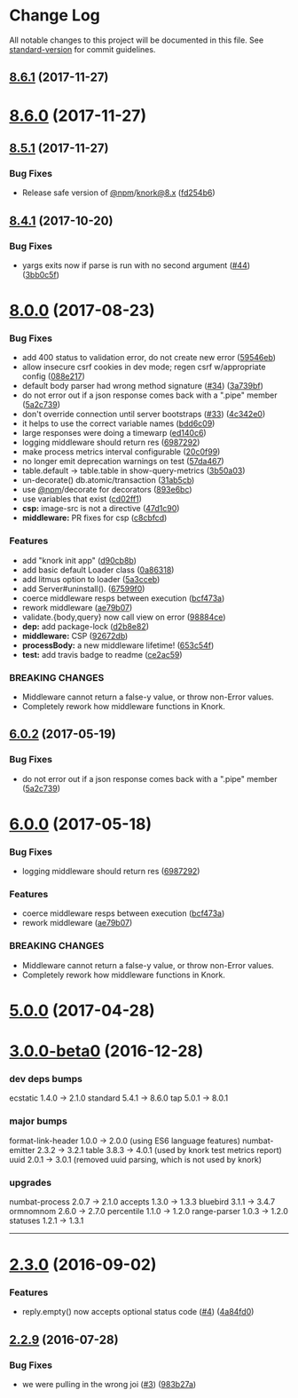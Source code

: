 # Change Log

All notable changes to this project will be documented in this file. See [standard-version](https://github.com/conventional-changelog/standard-version) for commit guidelines.

<a name="8.6.1"></a>
## [8.6.1](https://github.com/npm/knork/compare/v8.6.0...v8.6.1) (2017-11-27)



<a name="8.6.0"></a>
# [8.6.0](https://github.com/npm/knork/compare/v8.5.1...v8.6.0) (2017-11-27)



<a name="8.5.1"></a>
## [8.5.1](https://github.com/npm/knork/compare/v8.5.0...v8.5.1) (2017-11-27)


### Bug Fixes

* Release safe version of [@npm](https://github.com/npm)/knork@8.x ([fd254b6](https://github.com/npm/knork/commit/fd254b6))



<a name="8.4.1"></a>
## [8.4.1](https://github.com/npm/knork/compare/v8.4.0...v8.4.1) (2017-10-20)


### Bug Fixes

* yargs exits now if parse is run with no second argument ([#44](https://github.com/npm/knork/issues/44)) ([3bb0c5f](https://github.com/npm/knork/commit/3bb0c5f))



<a name="8.0.0"></a>
# [8.0.0](https://github.com/npm/knork/compare/v3.0.3...v8.0.0) (2017-08-23)


### Bug Fixes

* add 400 status to validation error, do not create new error ([59546eb](https://github.com/npm/knork/commit/59546eb))
* allow insecure csrf cookies in dev mode; regen csrf w/appropriate config ([088e217](https://github.com/npm/knork/commit/088e217))
* default body parser had wrong method signature ([#34](https://github.com/npm/knork/issues/34)) ([3a739bf](https://github.com/npm/knork/commit/3a739bf))
* do not error out if a json response comes back with a ".pipe" member ([5a2c739](https://github.com/npm/knork/commit/5a2c739))
* don't override connection until server bootstraps ([#33](https://github.com/npm/knork/issues/33)) ([4c342e0](https://github.com/npm/knork/commit/4c342e0))
* it helps to use the correct variable names ([bdd6c09](https://github.com/npm/knork/commit/bdd6c09))
* large responses were doing a timewarp ([ed140c6](https://github.com/npm/knork/commit/ed140c6))
* logging middleware should return res ([6987292](https://github.com/npm/knork/commit/6987292))
* make process metrics interval configurable ([20c0f99](https://github.com/npm/knork/commit/20c0f99))
* no longer emit deprecation warnings on test ([57da467](https://github.com/npm/knork/commit/57da467))
* table.default → table.table in show-query-metrics ([3b50a03](https://github.com/npm/knork/commit/3b50a03))
* un-decorate() db.atomic/transaction ([31ab5cb](https://github.com/npm/knork/commit/31ab5cb))
* use [@npm](https://github.com/npm)/decorate for decorators ([893e6bc](https://github.com/npm/knork/commit/893e6bc))
* use variables that exist ([cd02ff1](https://github.com/npm/knork/commit/cd02ff1))
* **csp:** image-src is not a directive ([47d1c90](https://github.com/npm/knork/commit/47d1c90))
* **middleware:** PR fixes for csp ([c8cbfcd](https://github.com/npm/knork/commit/c8cbfcd))


### Features

* add "knork init app" ([d90cb8b](https://github.com/npm/knork/commit/d90cb8b))
* add basic default Loader class ([0a86318](https://github.com/npm/knork/commit/0a86318))
* add litmus option to loader ([5a3cceb](https://github.com/npm/knork/commit/5a3cceb))
* add Server#uninstall(). ([67599f0](https://github.com/npm/knork/commit/67599f0))
* coerce middleware resps between execution ([bcf473a](https://github.com/npm/knork/commit/bcf473a))
* rework middleware ([ae79b07](https://github.com/npm/knork/commit/ae79b07))
* validate.{body,query} now call view on error ([98884ce](https://github.com/npm/knork/commit/98884ce))
* **dep:** add package-lock ([d2b8e82](https://github.com/npm/knork/commit/d2b8e82))
* **middleware:** CSP ([92672db](https://github.com/npm/knork/commit/92672db))
* **processBody:** a new middleware lifetime! ([653c54f](https://github.com/npm/knork/commit/653c54f))
* **test:** add travis badge to readme ([ce2ac59](https://github.com/npm/knork/commit/ce2ac59))


### BREAKING CHANGES

* Middleware cannot return a false-y value, or throw non-Error
values.
* Completely rework how middleware functions in Knork.



<a name="6.0.2"></a>
## [6.0.2](https://github.com/npm/knork/compare/v6.0.1...v6.0.2) (2017-05-19)


### Bug Fixes

* do not error out if a json response comes back with a ".pipe" member ([5a2c739](https://github.com/npm/knork/commit/5a2c739))



<a name="6.0.0"></a>
# [6.0.0](https://github.com/npm/knork/compare/v5.0.5...v6.0.0) (2017-05-18)


### Bug Fixes

* logging middleware should return res ([6987292](https://github.com/npm/knork/commit/6987292))


### Features

* coerce middleware resps between execution ([bcf473a](https://github.com/npm/knork/commit/bcf473a))
* rework middleware ([ae79b07](https://github.com/npm/knork/commit/ae79b07))


### BREAKING CHANGES

* Middleware cannot return a false-y value, or throw non-Error
values.
* Completely rework how middleware functions in Knork.



<a name="5.0.0"></a>
# [5.0.0](https://github.com/npm/knork/compare/v4.0.2...v5.0.0) (2017-04-28)



<a name="3.0.0-beta0"></a>
# [3.0.0-beta0](https://github.com/npm/knork/compare/v2.3.0...v3.0.0-beta0) (2016-12-28)

### dev deps bumps

ecstatic  1.4.0 -> 2.1.0
standard  5.4.1 -> 8.6.0
tap       5.0.1 -> 8.0.1


### major bumps

format-link-header  1.0.0 -> 2.0.0 (using ES6 language features)
numbat-emitter      2.3.2 -> 3.2.1
table               3.8.3 -> 4.0.1 (used by knork test metrics report)
uuid                2.0.1 -> 3.0.1 (removed uuid parsing, which is not used by knork)

### upgrades

numbat-process      2.0.7 -> 2.1.0
accepts             1.3.0 -> 1.3.3
bluebird            3.1.1 -> 3.4.7
ormnomnom           2.6.0 -> 2.7.0
percentile          1.1.0 -> 1.2.0
range-parser        1.0.3 -> 1.2.0
statuses            1.2.1 -> 1.3.1

----------------

<a name="2.3.0"></a>
# [2.3.0](https://github.com/npm/knork/compare/v2.2.9...v2.3.0) (2016-09-02)


### Features

* reply.empty() now accepts optional status code ([#4](https://github.com/npm/knork/issues/4)) ([4a84fd0](https://github.com/npm/knork/commit/4a84fd0))



<a name="2.2.9"></a>
## [2.2.9](https://github.com/npm/knork/compare/v2.2.8...v2.2.9) (2016-07-28)


### Bug Fixes

* we were pulling in the wrong joi ([#3](https://github.com/npm/knork/issues/3)) ([983b27a](https://github.com/npm/knork/commit/983b27a))
